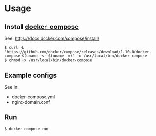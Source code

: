 # Usage
## Install [docker-compose](https://docs.docker.com/compose/)

See: https://docs.docker.com/compose/install/
```
$ curl -L "https://github.com/docker/compose/releases/download/1.10.0/docker-compose-$(uname -s)-$(uname -m)" -o /usr/local/bin/docker-compose
$ chmod +x /usr/local/bin/docker-compose
```

## Example configs
See in:
* docker-compose.yml
* nginx-domain.conf

## Run
```
$ docker-compose run
```
